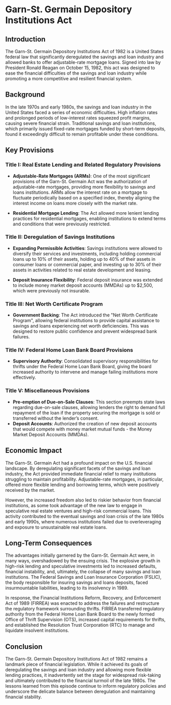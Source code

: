# Garn-St. Germain Depository Institutions Act

## Introduction

The Garn-St. Germain Depository Institutions Act of 1982 is a United States federal law that significantly deregulated the savings and loan industry and allowed banks to offer adjustable-rate mortgage loans. Signed into law by President Ronald Reagan on October 15, 1982, this act was designed to ease the financial difficulties of the savings and loan industry while promoting a more competitive and resilient financial system.

## Background

In the late 1970s and early 1980s, the savings and loan industry in the United States faced a series of economic difficulties. High inflation rates and prolonged periods of low-interest rates squeezed profit margins, causing severe financial strain. Traditional savings and loan institutions, which primarily issued fixed-rate mortgages funded by short-term deposits, found it exceedingly difficult to remain profitable under these conditions.

## Key Provisions

### Title I: Real Estate Lending and Related Regulatory Provisions

- **Adjustable-Rate Mortgages (ARMs)**: One of the most significant provisions of the Garn-St. Germain Act was the authorization of adjustable-rate mortgages, providing more flexibility to savings and loans institutions. ARMs allow the interest rate on a mortgage to fluctuate periodically based on a specified index, thereby aligning the interest income on loans more closely with the market rate.

- **Residential Mortgage Lending**: The Act allowed more lenient lending practices for residential mortgages, enabling institutions to extend terms and conditions that were previously restricted.

### Title II: Deregulation of Savings Institutions

- **Expanding Permissible Activities**: Savings institutions were allowed to diversify their services and investments, including holding commercial loans up to 10% of their assets, holding up to 40% of their assets in consumer loans or commercial paper, and investing up to 30% of their assets in activities related to real estate development and leasing.
  
- **Deposit Insurance Flexibility**: Federal deposit insurance was extended to include money market deposit accounts (MMDAs) up to $2,500, which were previously not insurable.

### Title III: Net Worth Certificate Program

- **Government Backing**: The Act introduced the "Net Worth Certificate Program", allowing federal institutions to provide capital assistance to savings and loans experiencing net worth deficiencies. This was designed to restore public confidence and prevent widespread bank failures.

### Title IV: Federal Home Loan Bank Board Provisions

- **Supervisory Authority**: Consolidated supervisory responsibilities for thrifts under the Federal Home Loan Bank Board, giving the board increased authority to intervene and manage failing institutions more effectively.

### Title V: Miscellaneous Provisions

- **Pre-emption of Due-on-Sale Clauses**: This section preempts state laws regarding due-on-sale clauses, allowing lenders the right to demand full repayment of the loan if the property securing the mortgage is sold or transferred without the lender’s consent.
- **Deposit Accounts**: Authorized the creation of new deposit accounts that would compete with money market mutual funds - the Money Market Deposit Accounts (MMDAs).

## Economic Impact

The Garn-St. Germain Act had a profound impact on the U.S. financial landscape. By deregulating significant facets of the savings and loan industry, the Act provided immediate financial relief to many institutions struggling to maintain profitability. Adjustable-rate mortgages, in particular, offered more flexible lending and borrowing terms, which were positively received by the market.

However, the increased freedom also led to riskier behavior from financial institutions, as some took advantage of the new law to engage in speculative real estate ventures and high-risk commercial loans. This activity contributed to the eventual savings and loan crisis of the late 1980s and early 1990s, where numerous institutions failed due to overleveraging and exposure to unsustainable real estate loans.

## Long-Term Consequences

The advantages initially garnered by the Garn-St. Germain Act were, in many ways, overshadowed by the ensuing crisis. The explosive growth in high-risk lending and speculative investments led to increased defaults, financial instability, and, ultimately, the collapse of many savings and loan institutions. The Federal Savings and Loan Insurance Corporation (FSLIC), the body responsible for insuring savings and loans deposits, faced insurmountable liabilities, leading to its insolvency in 1989.

In response, the Financial Institutions Reform, Recovery, and Enforcement Act of 1989 (FIRREA) was enacted to address the failures and restructure the regulatory framework surrounding thrifts. FIRREA transferred regulatory authority from the Federal Home Loan Bank Board to the newly formed Office of Thrift Supervision (OTS), increased capital requirements for thrifts, and established the Resolution Trust Corporation (RTC) to manage and liquidate insolvent institutions.

## Conclusion

The Garn-St. Germain Depository Institutions Act of 1982 remains a landmark piece of financial legislation. While it achieved its goals of deregulating the savings and loan industry and allowing more flexible lending practices, it inadvertently set the stage for widespread risk-taking and ultimately contributed to the financial turmoil of the late 1980s. The lessons learned from this episode continue to inform regulatory policies and underscore the delicate balance between deregulation and maintaining financial stability.